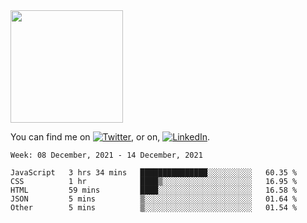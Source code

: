 <!-- ![visitors](https://visitor-badge.glitch.me/badge?page_id=page.id) -->

<img height="180em" src="https://github-readme-stats.vercel.app/api?username=alihernandez&show_icons=true&hide_border=true&&count_private=true&include_all_commits=true" />

<!-- Actual text -->

You can find me on [![Twitter][1.2]][1], or on, [![LinkedIn][2.2]][2].

<!-- Icons -->

[1.2]: http://i.imgur.com/wWzX9uB.png (twitter icon without padding)
[2.2]: https://raw.githubusercontent.com/MartinHeinz/MartinHeinz/master/linkedin-3-16.png (LinkedIn icon without padding)

<!-- Links to your social media accounts -->

[1]: https://twitter.com/phantomramen
[2]: https://www.linkedin.com/in/ali-hernandez-96b1b71a9/

<!--START_SECTION:waka-->
```text
Week: 08 December, 2021 - 14 December, 2021

JavaScript   3 hrs 34 mins   ███████████████░░░░░░░░░░   60.35 % 
CSS          1 hr            ████▒░░░░░░░░░░░░░░░░░░░░   16.95 % 
HTML         59 mins         ████░░░░░░░░░░░░░░░░░░░░░   16.58 % 
JSON         5 mins          ▒░░░░░░░░░░░░░░░░░░░░░░░░   01.64 % 
Other        5 mins          ▒░░░░░░░░░░░░░░░░░░░░░░░░   01.54 % 
```
<!--END_SECTION:waka-->
